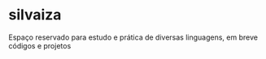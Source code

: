 # silvaiza
Espaço reservado para estudo e prática de diversas linguagens, em breve códigos e projetos
